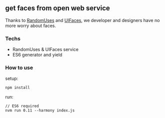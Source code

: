 ## get faces from open web service

Thanks to [RandomUses](http://randomuser.me/index.html) and [UIFaces](http://uifaces.com/), we developer and designers have no more worry about faces.

### Techs
* RandomUses & UIFaces service
* ES6 generator and yield

### How to use

setup:
    
    npm install

run:

    // ES6 required
    nvm run 0.11 --harmony index.js
